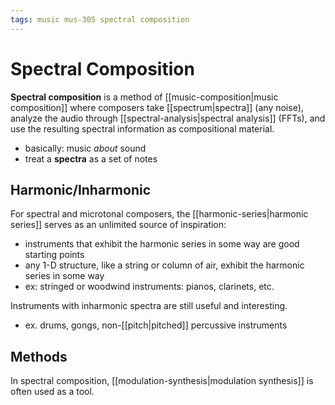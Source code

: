 ```yaml
---
tags: music mus-305 spectral composition
---
```


# Spectral Composition

**Spectral composition** is a method of [[music-composition|music composition]] where composers take [[spectrum|spectra]] (any noise), analyze the audio through [[spectral-analysis|spectral analysis]] (FFTs), and use the resulting spectral information as compositional material.

- basically: music _about_ sound
- treat a **spectra** as a set of notes

## Harmonic/Inharmonic

For spectral and microtonal composers, the [[harmonic-series|harmonic series]] serves as an unlimited source of inspiration:

- instruments that exhibit the harmonic series in some way are good starting points
- any 1-D structure, like a string or column of air, exhibit the harmonic series in some way
- ex: stringed or woodwind instruments: pianos, clarinets, etc.

Instruments with inharmonic spectra are still useful and interesting.

- ex. drums, gongs, non-[[pitch|pitched]] percussive instruments

## Methods

In spectral composition, [[modulation-synthesis|modulation synthesis]] is often used as a tool.
